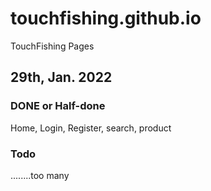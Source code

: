 # touchfishing.github.io
TouchFishing Pages

## 29th, Jan. 2022

### DONE or Half-done

Home, Login, Register, search, product

### Todo

........too many

